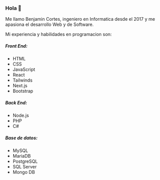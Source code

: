 ### Hola 👋

Me llamo Benjamin Cortes, ingeniero en Informatica desde el 2017 y me apasiona el desarrollo Web y de Software.

Mi experiencia y habilidades en programacion son:

##### Front End:
* HTML
* CSS
* JavaScript
* React
* Tailwinds
* Next.js
* Bootstrap

##### Back End:
* Node.js
* PHP
* C#

##### Base de datos:
* MySQL
* MariaDB
* PostgreSQL
* SQL Server
* Mongo DB



<!--
**benjamcadev/benjamcadev** is a ✨ _special_ ✨ repository because its `README.md` (this file) appears on your GitHub profile.

Here are some ideas to get you started:

- 🔭 I’m currently working on ...
- 🌱 I’m currently learning ...
- 👯 I’m looking to collaborate on ...
- 🤔 I’m looking for help with ...
- 💬 Ask me about ...
- 📫 How to reach me: ...
- 😄 Pronouns: ...
- ⚡ Fun fact: ...
-->
